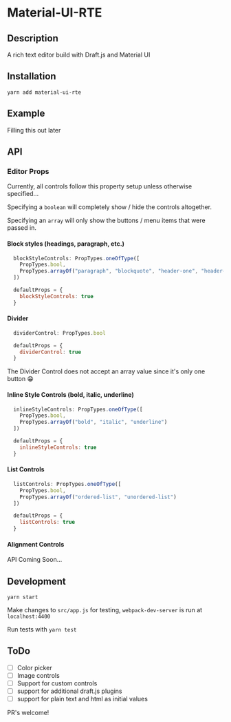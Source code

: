 # Material-UI-RTE

## Description

A rich text editor build with Draft.js and Material UI

## Installation

`yarn add material-ui-rte`

## Example

Filling this out later

## API

### Editor Props

Currently, all controls follow this property setup unless otherwise specified...

Specifying a `boolean` will completely show / hide the controls altogether.

Specifying an `array` will only show the buttons / menu items that were passed in.

#### Block styles (headings, paragraph, etc.)

```js
  blockStyleControls: PropTypes.oneOfType([
    PropTypes.bool,
    PropTypes.arrayOf("paragraph", "blockquote", "header-one", "header-two", "header-three", "header-four", "header-five", "header-six")
  ])

  defaultProps = {
    blockStyleControls: true
  }
```

#### Divider

```js
  dividerControl: PropTypes.bool

  defaultProps = {
    dividerControl: true
  }
```

The Divider Control does not accept an array value since it's only one button :grin:

#### Inline Style Controls (bold, italic, underline)

```js
  inlineStyleControls: PropTypes.oneOfType([
    PropTypes.bool,
    PropTypes.arrayOf("bold", "italic", "underline")
  ])

  defaultProps = {
    inlineStyleControls: true
  }
```

#### List Controls

```js
  listControls: PropTypes.oneOfType([
    PropTypes.bool,
    PropTypes.arrayOf("ordered-list", "unordered-list")
  ])

  defaultProps = {
    listControls: true
  }
```

#### Alignment Controls

API Coming Soon...

## Development

`yarn start`

Make changes to `src/app.js` for testing, `webpack-dev-server` is run at `localhost:4400`

Run tests with `yarn test`

## ToDo

- [ ] Color picker
- [ ] Image controls
- [ ] Support for custom controls
- [ ] support for additional draft.js plugins
- [ ] support for plain text and html as initial values

PR's welcome!